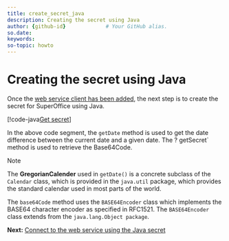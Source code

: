 ```yaml
---
title: create_secret_java
description: Creating the secret using Java
author: {github-id}             # Your GitHub alias.
so.date:
keywords:
so-topic: howto
---
```


# Creating the secret using Java

Once the [web service client has been added][1], the next step is to create the secret for SuperOffice using Java.

[!code-java[Get secret](includes/get-secret.java)]

In the above code segment, the `getDate` method is used to get the date difference between the current date and a given date. The ? getSecret` method is used to retrieve the Base64Code.

> [!NOTE]
> The **GregorianCalender** used in `getDate()` is a concrete subclass of the `Calendar` class, which is provided in the `java.util` package, which provides the standard calendar used in most parts of the world.

The `base64Code` method uses the `BASE64Encoder` class which implements the BASE64 character encoder as specified in RFC1521. The `BASE64Encoder` class extends from the `java.lang.Object package`.

**Next:** [Connect to the web service using the Java secret][2]

<!-- Referenced links -->
[1]: create-ws-client-netbeans.md
[2]: auth-java.md
